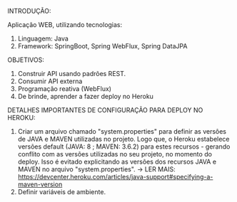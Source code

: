INTRODUÇÃO:

Aplicação WEB, utilizando tecnologias:
1. Linguagem: Java
2. Framework: SpringBoot, Spring WebFlux, Spring DataJPA


OBJETIVOS:

1. Construir API usando padrões REST.
2. Consumir API externa
3. Programação reativa (WebFlux)
4. De brinde, aprender a fazer deploy no Heroku


DETALHES IMPORTANTES DE CONFIGURAÇÃO PARA DEPLOY NO HEROKU:

1. Criar um arquivo chamado "system.properties" para definir as versôes de JAVA e MAVEN utilizadas no projeto. Logo que, o Heroku estabelece versões default (JAVA: 8 ; MAVEN: 3.6.2) para estes recursos - gerando conflito com as versões utilizadas no seu projeto, no momento do deploy. Isso é evitado explicitando as versões dos recursos JAVA e MAVEN no arquivo "system.properties". -> LER MAIS: https://devcenter.heroku.com/articles/java-support#specifying-a-maven-version
2. Definir variáveis de ambiente.
